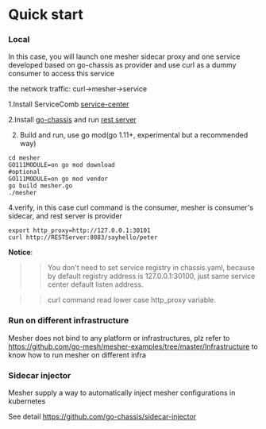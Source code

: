# Quick start

### Local
In this case, you will launch one mesher sidecar proxy and 
one service developed based on go-chassis as provider
and use curl as a dummy consumer to access this service

the network traffic: curl->mesher->service


1.Install ServiceComb [service-center](https://github.com/apache/incubator-servicecomb-service-center/releases)

2.Install [go-chassis](https://go-chassis.readthedocs.io/en/latest/getstarted/install.html) and 
run [rest server](https://github.com/go-chassis/go-chassis/tree/master/examples/rest/server)

2. Build and run, use go mod(go 1.11+, experimental but a recommended way)
```shell
cd mesher
GO111MODULE=on go mod download
#optional
GO111MODULE=on go mod vendor
go build mesher.go
./mesher
```

 
4.verify, in this case curl command is the consumer, mesher is consumer's sidecar, 
and rest server is provider
```shell
export http_proxy=http://127.0.0.1:30101
curl http://RESTServer:8083/sayhello/peter
```

**Notice**:
>>You don't need to set service registry in chassis.yaml, 
because by default registry address is 127.0.0.1:30100, 
just same service center default listen address.

>>curl command read lower case http_proxy variable.

### Run on different infrastructure

Mesher does not bind to any platform or infrastructures, plz refer to 
https://github.com/go-mesh/mesher-examples/tree/master/Infrastructure
to know how to run mesher on different infra

### Sidecar injector
Mesher supply a way to automatically inject mesher configurations in kubernetes

See detail https://github.com/go-chassis/sidecar-injector
